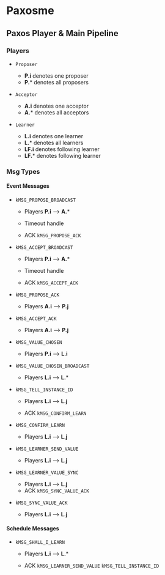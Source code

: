 # Paxosme 

## Paxos Player & Main Pipeline

### Players

- `Proposer` 
  - **P.i** denotes one proposer
  - **P.*** denotes all proposers


- `Acceptor` 
  - **A.i** denotes one acceptor
  - **A.*** denotes all acceptors
  

- `Learner`
  - **L.i** denotes one learner
  - **L.*** denotes all learners
  - **LF.i** denotes following learner
  - **LF.*** denotes following learner


### Msg Types

#### Event Messages

- `kMSG_PROPOSE_BROADCAST`

  - Players **P.i** --> **A.***

  - Timeout handle 
  
  - ACK `kMSG_PROPOSE_ACK`


- `kMSG_ACCEPT_BROADCAST`

  - Players **P.i** --> **A.***

  - Timeout handle
  
  - ACK `kMSG_ACCEPT_ACK`


- `kMSG_PROPOSE_ACK`

  - Players **A.i** --> **P.j**


- `kMSG_ACCEPT_ACK`
  
  - Players **A.i** --> **P.j**


- `kMSG_VALUE_CHOSEN`
  
  - Players **P.i** --> **L.i**
  

- `kMSG_VALUE_CHOSEN_BROADCAST`
  
  - Players **L.i** --> **L.***


- `kMSG_TELL_INSTANCE_ID`

  - Players **L.i** --> **L.j**

  - ACK `kMSG_CONFIRM_LEARN`


- `kMSG_CONFIRM_LEARN`

  - Players **L.i** --> **L.j**


- `kMSG_LEARNER_SEND_VALUE`
  
  - Players **L.i** --> **L.j**


- `kMSG_LEARNER_VALUE_SYNC`

  - Players **L.i** --> **L.j**
  - ACK `kMSG_SYNC_VALUE_ACK`


- `kMSG_SYNC_VALUE_ACK`

  - Players **L.i** --> **L.j**

#### Schedule Messages

- `kMSG_SHALL_I_LEARN`
  
  - Players **L.i** --> **L.***

  - ACK `kMSG_LEARNER_SEND_VALUE` `kMSG_TELL_INSTANCE_ID`





